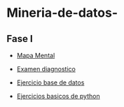 # Mineria-de-datos-

## Fase  I

- [Mapa Mental](https://github.com/Msepulveda2011/Mineria-de-datos-/blob/main/MapaMental_1_1862646.pdf)

- [Examen diagnostico](https://github.com/Msepulveda2011/Mineria-de-datos-/blob/main/Ex-Diagnostico_1862646.pdf)

- [Ejercicio base de datos](https://github.com/AlbertoEli/UANL_Mineria_de_Datos/blob/main/Equipo_4-Ejercicio%20base%20de%20datos.pdf)

- [Ejercicios basicos de python](https://github.com/Msepulveda2011/Mineria-de-datos-/blob/main/Ej_Python_1862646.ipynb)
